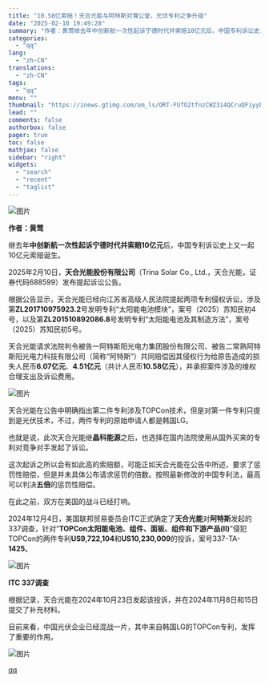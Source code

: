 ```yaml
---
title: "10.58亿索赔！天合光能与阿特斯对簿公堂，光伏专利之争升级"
date: "2025-02-10 19:49:28"
summary: "作者：黄莺继去年中创新航一次性起诉宁德时代并索赔10亿元后，中国专利诉讼史上又一起10亿元索赔诞生。..."
categories:
  - "qq"
lang:
  - "zh-CN"
translations:
  - "zh-CN"
tags:
  - "qq"
menu: ""
thumbnail: "https://inews.gtimg.com/om_ls/ORT-FUfO2tfnzCWZ3i4QCruQFiyybul1pQr0xyOncWIdoAA_640360/0"
lead: ""
comments: false
authorbox: false
pager: true
toc: false
mathjax: false
sidebar: "right"
widgets:
  - "search"
  - "recent"
  - "taglist"
---
```


![图片](https://inews.gtimg.com/om_bt/OtClg2wjRS-IZR4YP5GTMsOeY_IOLjPMrJs0g4MeFMIBYAA/641)

**作者：黄莺**

继去年**中创新航一次性起诉宁德时代并索赔10亿元**后，中国专利诉讼史上又一起10亿元索赔诞生。

2025年2月10日，**天合光能股份有限公司**（Trina Solar Co., Ltd.，天合光能，证券代码688599）发布提起诉讼公告。

根据公告显示，天合光能已经向江苏省高级人民法院提起两项专利侵权诉讼，涉及第**ZL201710975923.2**号发明专利“太阳能电池模块”，案号（2025）苏知民初4号，以及第**ZL201510892086.8**号发明专利“太阳能电池及其制造方法”，案号（2025）苏知民初5号。

天合光能请求法院判令被告一阿特斯阳光电力集团股份有限公司、被告二常熟阿特斯阳光电力科技有限公司（简称“阿特斯”）共同赔偿因其侵权行为给原告造成的损失人民币**6.07亿元**、**4.51亿元**（共计人民币**10.58亿元**），并承担案件涉及的维权合理支出及诉讼费用。

![图片](https://inews.gtimg.com/om_bt/OSfndUYo-JgJ1NGocfLVngRYCUQ3JIfKSNIJvoHDgK31sAA/641)

天合光能在公告中明确指出第二件专利涉及TOPCon技术，但是对第一件专利只提到是光伏技术，不过，两件专利的原始申请人都是韩国LG。

也就是说，此次天合光能继**晶科能源**之后，也选择在国内法院使用从国外买来的专利对竞争对手发起了诉讼。

这次起诉之所以会有如此高的索赔额，可能正如天合光能在公告中所述，要求了惩罚性赔偿，但是并未具体公布请求惩罚的倍数。按照最新修改的中国专利法，最高可以判决**五倍**的惩罚性赔偿。

在此之前，双方在美国的战斗已经打响。

2024年12月4日，美国联邦贸易委员会ITC正式确定了**天合光能**对**阿特斯**发起的337调查，针对“**TOPCon太阳能电池、组件、面板、组件和下游产品(II)**”侵犯TOPCon的两件专利**US9,722,104**和**US10,230,009**的投诉，案号337-TA-**1425**。

![图片](https://inews.gtimg.com/om_bt/Ov99rggLET0KthNmEus8L55qAguLaOaSnd8OQ0zpAQU5kAA/641)

**ITC 337调查**

根据记录，天合光能在2024年10月23日发起该投诉，并在2024年11月8日和15日提交了补充材料。

目前来看，中国光伏企业已经混战一片，其中来自韩国LG的TOPCon专利，发挥了重要的作用。

![图片](https://inews.gtimg.com/om_bt/OBJFUlJkQy6hMhiqMs5eCKIri9tB_u8a9k0y6cHa2ciy4AA/641)

[qq](https://new.qq.com/rain/a/20250210A07RUL00)
